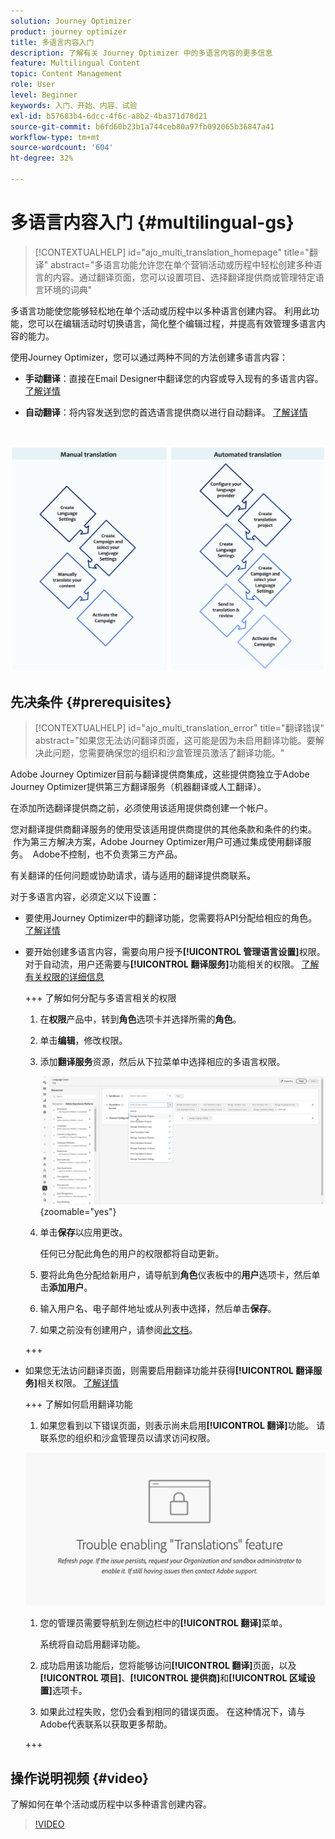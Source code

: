```yaml
---
solution: Journey Optimizer
product: journey optimizer
title: 多语言内容入门
description: 了解有关 Journey Optimizer 中的多语言内容的更多信息
feature: Multilingual Content
topic: Content Management
role: User
level: Beginner
keywords: 入门、开始、内容、试验
exl-id: b57683b4-6dcc-4f6c-a8b2-4ba371d78d21
source-git-commit: b6fd60b23b1a744ceb80a97fb092065b36847a41
workflow-type: tm+mt
source-wordcount: '604'
ht-degree: 32%

---
```


# 多语言内容入门 {#multilingual-gs}

>[!CONTEXTUALHELP]
>id="ajo_multi_translation_homepage"
>title="翻译"
>abstract="多语言功能允许您在单个营销活动或历程中轻松创建多种语言的内容。通过翻译页面，您可以设置项目、选择翻译提供商或管理特定语言环境的词典"

多语言功能使您能够轻松地在单个活动或历程中以多种语言创建内容。 利用此功能，您可以在编辑活动时切换语言，简化整个编辑过程，并提高有效管理多语言内容的能力。

使用Journey Optimizer，您可以通过两种不同的方法创建多语言内容：

* **手动翻译**：直接在Email Designer中翻译您的内容或导入现有的多语言内容。 [了解详情](multilingual-manual.md)

* **自动翻译**：将内容发送到您的首选语言提供商以进行自动翻译。 [了解详情](multilingual-automated.md)

</br>

![](assets/translation_schema.png)

## 先决条件 {#prerequisites}

>[!CONTEXTUALHELP]
>id="ajo_multi_translation_error"
>title="翻译错误"
>abstract="如果您无法访问翻译页面，这可能是因为未启用翻译功能。要解决此问题，您需要确保您的组织和沙盒管理员激活了翻译功能。"

Adobe Journey Optimizer目前与翻译提供商集成，这些提供商独立于Adobe Journey Optimizer提供第三方翻译服务（机器翻译或人工翻译）。

在添加所选翻译提供商之前，必须使用该适用提供商创建一个帐户。

您对翻译提供商翻译服务的使用受该适用提供商提供的其他条款和条件的约束。  作为第三方解决方案，Adobe Journey Optimizer用户可通过集成使用翻译服务。  Adobe不控制，也不负责第三方产品。

有关翻译的任何问题或协助请求，请与适用的翻译提供商联系。

对于多语言内容，必须定义以下设置：

* 要使用Journey Optimizer中的翻译功能，您需要将API分配给相应的角色。 [了解详情](https://experienceleague.adobe.com/zh-hans/docs/experience-platform/landing/platform-apis/api-authentication#assign-api-to-a-role)

* 要开始创建多语言内容，需要向用户授予&#x200B;**[!UICONTROL 管理语言设置]**&#x200B;权限。 对于自动流，用户还需要与&#x200B;**[!UICONTROL 翻译服务]**&#x200B;功能相关的权限。 [了解有关权限的详细信息](../administration/permissions.md)

  +++ 了解如何分配与多语言相关的权限

   1. 在&#x200B;**权限**&#x200B;产品中，转到&#x200B;**角色**&#x200B;选项卡并选择所需的&#x200B;**角色**。

   1. 单击&#x200B;**编辑**，修改权限。

   1. 添加&#x200B;**翻译服务**&#x200B;资源，然后从下拉菜单中选择相应的多语言权限。

      ![](assets/multilingual-permission.png){zoomable="yes"}

   1. 单击&#x200B;**保存**&#x200B;以应用更改。

      任何已分配此角色的用户的权限都将自动更新。

   1. 要将此角色分配给新用户，请导航到&#x200B;**角色**&#x200B;仪表板中的&#x200B;**用户**&#x200B;选项卡，然后单击&#x200B;**添加用户**。

   1. 输入用户名、电子邮件地址或从列表中选择，然后单击&#x200B;**保存**。

   1. 如果之前没有创建用户，请参阅[此文档](https://experienceleague.adobe.com/zh-hans/docs/experience-platform/access-control/abac/permissions-ui/users)。

  +++

* 如果您无法访问翻译页面，则需要启用翻译功能并获得&#x200B;**[!UICONTROL 翻译服务]**&#x200B;相关权限。 [了解详情](../administration/ootb-permissions.md)

  +++ 了解如何启用翻译功能

   1. 如果您看到以下错误页面，则表示尚未启用&#x200B;**[!UICONTROL 翻译]**&#x200B;功能。 请联系您的组织和沙盒管理员以请求访问权限。

  ![](assets/multi-troubleshoot.png)

   1. 您的管理员需要导航到左侧边栏中的&#x200B;**[!UICONTROL 翻译]**&#x200B;菜单。

      系统将自动启用翻译功能。

   1. 成功启用该功能后，您将能够访问&#x200B;**[!UICONTROL 翻译]**&#x200B;页面，以及&#x200B;**[!UICONTROL 项目]**、**[!UICONTROL 提供商]**&#x200B;和&#x200B;**[!UICONTROL 区域设置]**&#x200B;选项卡。

   1. 如果此过程失败，您仍会看到相同的错误页面。 在这种情况下，请与Adobe代表联系以获取更多帮助。

  +++

## 操作说明视频 {#video}

了解如何在单个活动或历程中以多种语言创建内容。

>[!VIDEO](https://video.tv.adobe.com/v/3452124?captions=chi_hans)
